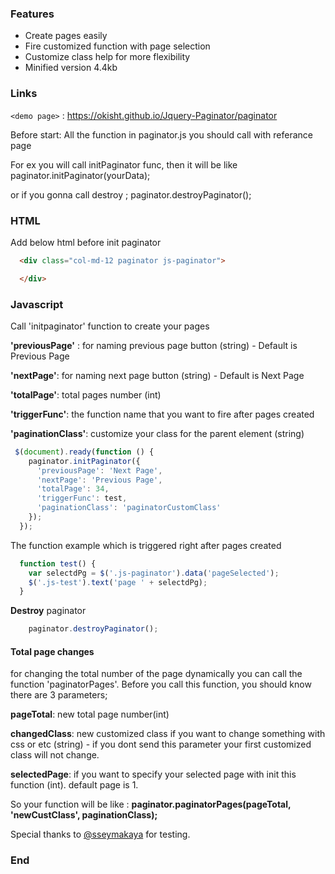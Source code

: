 ### Features

- Create pages easily
- Fire customized function with page selection
- Customize class help for more flexibility
- Minified version 4.4kb

### Links

`<demo page>` : <https://okisht.github.io/Jquery-Paginator/paginator>

Before start: All the function in paginator.js you should call with referance page

For ex you will call initPaginator func, then it will be like paginator.initPaginator(yourData);

or if you gonna call destroy ; paginator.destroyPaginator();


### HTML

Add below html before init paginator

```html
  <div class="col-md-12 paginator js-paginator">

  </div>
```

### Javascript

Call 'initpaginator' function to create your pages

__'previousPage'__ :  for naming previous page button (string) - Default is Previous Page

__'nextPage'__:  for naming next page button (string) - Default is Next Page

__'totalPage'__:  total pages number (int)

__'triggerFunc'__:  the function name that you want to fire after pages created

__'paginationClass'__:  customize your class for the parent element (string)


```javascript
 $(document).ready(function () {
    paginator.initPaginator({
      'previousPage': 'Next Page',
      'nextPage': 'Previous Page',
      'totalPage': 34,
      'triggerFunc': test,
      'paginationClass': 'paginatorCustomClass'
    });
  });
```
The function example which is triggered right after pages created

```javascript
  function test() {
    var selectdPg = $('.js-paginator').data('pageSelected');
    $('.js-test').text('page ' + selectdPg);
  }
```

__Destroy__ paginator
```javascript
    paginator.destroyPaginator();
```

#### Total page changes
for changing the total number of the page dynamically
you can call the function 'paginatorPages'.
Before you call this function, you should know there are 3 parameters;

__pageTotal__: new total page number(int)

__changedClass__: new customized class if you want to change something with css or etc (string) - if you dont send this parameter your first customized class will not change.

__selectedPage__: if you want to specify your selected page with init this function (int). default page is 1.


So your function will be like : 
__paginator.paginatorPages(pageTotal, 'newCustClass', paginationClass);__

Special thanks to [@sseymakaya](https://github.com/sseymakaya) for testing.


### End
